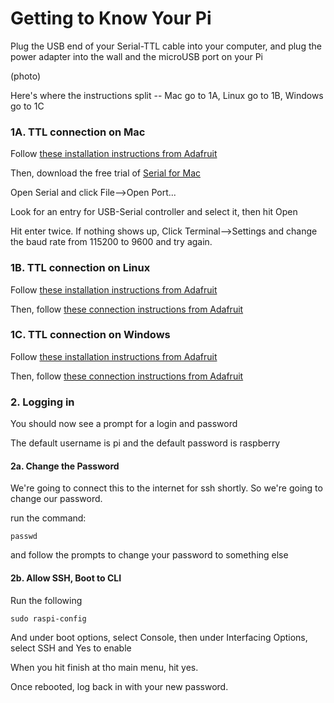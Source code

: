 # Getting to Know Your Pi

Plug the USB end of your Serial-TTL cable into your computer, and plug the power adapter into the wall and the microUSB port on your Pi

\(photo\)

Here's where the instructions split -- Mac go to 1A, Linux go to 1B, Windows go to 1C

### 1A. TTL connection on Mac

Follow [these installation instructions from Adafruit](https://learn.adafruit.com/adafruits-raspberry-pi-lesson-5-using-a-console-cable/software-installation-mac)

Then, download the free trial of [Serial for Mac](https://www.decisivetactics.com/products/serial/)

Open Serial and click File--&gt;Open Port...

Look for an entry for USB-Serial controller and select it, then hit Open

Hit enter twice. If nothing shows up, Click Terminal--&gt;Settings and change the baud rate from 115200 to 9600 and try again.

### 1B. TTL connection on Linux

Follow [these installation instructions from Adafruit](https://learn.adafruit.com/adafruits-raspberry-pi-lesson-5-using-a-console-cable/software-installation-linux)

Then, follow [these connection instructions from Adafruit](https://learn.adafruit.com/adafruits-raspberry-pi-lesson-5-using-a-console-cable/test-and-configure#linux)

### 1C. TTL connection on Windows

Follow [these installation instructions from Adafruit](https://learn.adafruit.com/adafruits-raspberry-pi-lesson-5-using-a-console-cable/software-installation-windows)

Then, follow [these connection instructions from Adafruit](https://learn.adafruit.com/adafruits-raspberry-pi-lesson-5-using-a-console-cable/test-and-configure#windows)

### 2. Logging in

You should now see a prompt for a login and password

The default username is pi and the default password is raspberry

#### 2a. Change the Password

We're going to connect this to the internet for ssh shortly. So we're going to change our password.

run the command:

```
passwd
```

and follow the prompts to change your password to something else

#### 2b. Allow SSH, Boot to CLI

Run the following

```
sudo raspi-config
```

And under boot options, select Console, then under Interfacing Options, select SSH and Yes to enable

When you hit finish at tho main menu, hit yes.

Once rebooted, log back in with your new password.

